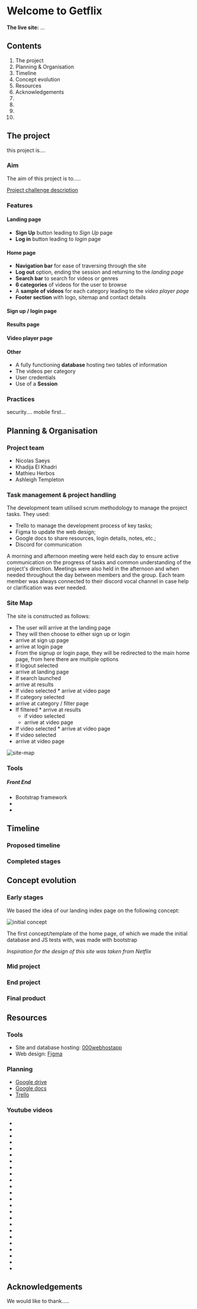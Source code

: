 # Welcome to Getflix

**The live site:** ...


## Contents

1. The project
2. Planning & Organisation
3. Timeline
4. Concept evolution
5. Resources
6. Acknowledgements
7. 
8. 
9.
10. 


## The project

this project is.... 

### Aim

The aim of this project is to.....

[Project challenge description](https://github.com/becodeorg/BXL-Swartz-3-21/blob/master/06-PHP/getflix_project.md)


### Features

#### Landing page

* **Sign Up** button leading to *Sign Up* page
* **Log in** button leading to *login* page

#### Home page

* **Navigation bar** for ease of traversing through the site
 * **Log out** option, ending the session and returning to the *landing page*
* **Search bar** to search for videos or genres
* **6 categories** of videos for the user to browse
* A **sample of videos** for each category leading to the *video player page*
* **Footer section** with logo, sitemap and contact details


#### Sign up / login page


#### Results page


#### Video player page


#### Other

* A fully functioning **database** hosting two tables of information
 * The videos per category
 * User credentials
* Use of a **Session**


### Practices

security.... 
mobile first... 


## Planning & Organisation

### Project team

* Nicolas Saeys
* Khadija El Khadri
* Mathieu Herbos
* Ashleigh Templeton

### Task management & project handling

The development team utilised scrum methodology to manage the project tasks. 
They used:
* Trello to manage the development process of key tasks;
* Figma to update the web design;
* Google docs to share resources, login details, notes, etc.;
* Discord for communication

A morning and afternoon meeting were held each day to ensure active communication on the progress of tasks and common understanding of the project's direction. Meetings were also held in the afternoon and when needed throughout the day between members and the group. 
Each team member was always connected to their discord vocal channel in case help or clarification was ever needed. 

### Site Map

The site is constructed as follows:

* The user will arrive at the landing page
* They will then choose to either sign up or login
 * arrive at sign up page
 * arrive at login page
* From the signup or login page, they will be redirected to the main home page, from here there are multiple options
 * If logout selected
  * arrive at landing page
 * If search launched
  * arrive at results
   * If video selected
    * arrive at video page
 * If category selected
  * arrive at category / filter page
   * If filtered
    * arrive at results
     * if video selected
      * arrive at video page
   * If video selected
    * arrive at video page
 * If video selected
  * arrive at video page
  

![site-map](diagram_sitemap.jpg)

### Tools

##### Front End

* Bootstrap framework
* 
* 

## Timeline

### Proposed timeline

### Completed stages


## Concept evolution

### Early stages

We based the idea of our landing index page on the following concept:

![initial concept](landing_initial-concept.jpg)

The first concept/template of the home page, of which we made the initial database and JS tests with, was made with bootstrap



*Inspiration for the design of this site was taken from Netflix*

### Mid project


### End project


### Final product



## Resources

### Tools

* Site and database hosting: [000webhostapp](https://getflixproject.000webhostapp.com/)
* Web design: [Figma](https://www.figma.com/file/SKbeGU18QARlioaiViQ1QC/Wireframing-in-Figma?node-id=0%3A1)


### Planning

* [Google drive](https://drive.google.com/drive/folders/1a0ARVjYfVONoEEJ0cyo1g8SgQP3uow1h)
* [Google docs](https://docs.google.com/document/d/1zTGTB1Wex38f49HAybjMgSLT_Fui4-lMY2wOzgB0zfg/edit)
* [Trello](https://trello.com/b/7vgFR6nC/php-work)

### Youtube videos

 *
 *
 *
 *
 *
 *
 *
 *
 *
 *
 *
 *
 *
 *
 *
 *
 *
 *
 *
 *
 *
 *
 *
 *

## Acknowledgements

We would like to thank..... 

